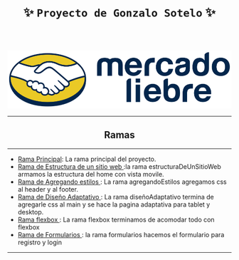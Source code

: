 <div align="center">

#  ******✨ `Proyecto de Gonzalo Sotelo` ✨******

<br>
<br>

</div>

![logo](https://raw.githubusercontent.com/GonzaSotelo/mercadoliebreGS/7624365086c9fc6232b096d42b2d45224d3fe28c/public/img/logo-mercado-liebre.svg)



---
<div align="center">

## Ramas
</div>

---
* [Rama Principal](https://github.com/GonzaSotelo/mercadoliebreGS): La rama principal del proyecto.
* [Rama de Estructura de un sitio web ](https://github.com/GonzaSotelo/mercadoliebreGS/tree/estructuraDeUnSitioWeb):la rama estructuraDeUnSitioWeb armamos la estructura del home con vista movile.
* [Rama de Agregando estilos ](https://github.com/GonzaSotelo/mercadoliebreGS/tree/agregandoEstilos): La rama agregandoEstilos agregamos css al header y al footer.
* [Rama de Diseño Adaptativo ](https://github.com/GonzaSotelo/mercadoliebreGS/tree/dise%C3%B1oAdaptativo): La rama diseñoAdaptativo termina de agregarle css al main y se hace la pagina adaptativa para tablet y desktop.
* [Rama flexbox ](https://github.com/GonzaSotelo/mercadoliebreGS/tree/flexbox): La rama flexbox terminamos de acomodar todo con flexbox
* [Rama de Formularios ](https://github.com/GonzaSotelo/mercadoliebreGS/tree/formularios): la rama formularios hacemos el formulario para registro y login
---


